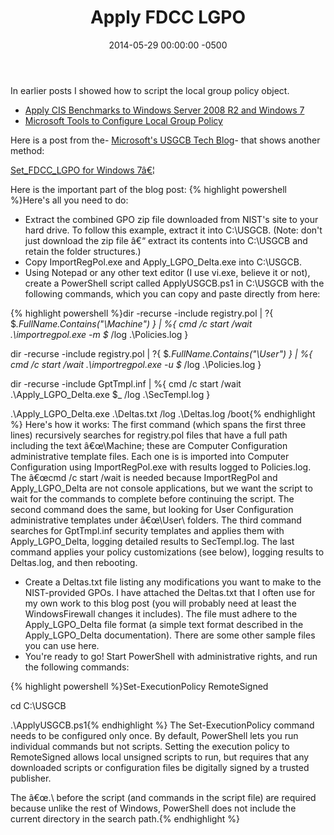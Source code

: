 ﻿---
layout: post
title:  Apply FDCC LGPO
date:   2014-05-29 00:00:00 -0500
categories: IT
---






In earlier posts I showed how to script the local group policy object.

- <a title="Appy CIS Benchmarks to Windows Server 2008 R2 and Windows 7" href="http://www.joseph-streeter.com/?p=299" target="_blank">Apply CIS Benchmarks to Windows Server 2008 R2 and Windows 7</a>
- <a title="Microsoft Tools to Configure Local Group Policy" href="http://www.joseph-streeter.com/?p=291" target="_blank">Microsoft Tools to Configure Local Group Policy</a>

Here is a post from the- <a href="http://blogs.technet.com/b/fdcc/default.aspx">Microsoft's USGCB Tech Blog</a>- that shows another method:

<a href="http://blogs.technet.com/b/fdcc/archive/2011/08/10/set-fdcc-lgpo-for-windows-7.aspx" target="_blank">Set_FDCC_LGPO for Windows 7â€¦</a>

Here is the important part of the blog post:
{% highlight powershell %}Here's all you need to do:

- Extract the combined GPO zip file downloaded from NIST's site to your hard drive. To follow this example, extract it into C:\USGCB. (Note: don't just download the zip file â€“ extract its contents into C:\USGCB and retain the folder structures.)
- Copy ImportRegPol.exe and Apply_LGPO_Delta.exe into C:\USGCB.
- Using Notepad or any other text editor (I use vi.exe, believe it or not), create a PowerShell script called ApplyUSGCB.ps1 in C:\USGCB with the following commands, which you can copy and paste directly from here:

{% highlight powershell %}dir -recurse -include registry.pol |
?{ $_.FullName.Contains("\Machine\") } |
%{ cmd /c start /wait .\importregpol.exe -m $_ /log .\Policies.log }

dir -recurse -include registry.pol |
?{ $_.FullName.Contains("\User\") } |
%{ cmd /c start /wait .\importregpol.exe -u $_ /log .\Policies.log }

dir -recurse -include GptTmpl.inf  |
%{ cmd /c start /wait .\Apply_LGPO_Delta.exe $_ /log .\SecTempl.log }

.\Apply_LGPO_Delta.exe .\Deltas.txt /log .\Deltas.log /boot{% endhighlight %}
Here's how it works: The first command (which spans the first three lines) recursively searches for registry.pol files that have a full path including the text â€œ\Machine\; these are Computer Configuration administrative template files. Each one is is imported into Computer Configuration using ImportRegPol.exe with results logged to Policies.log. The â€œcmd /c start /wait is needed because ImportRegPol and Apply_LGPO_Delta are not console applications, but we want the script to wait for the commands to complete before continuing the script. The second command does the same, but looking for User Configuration administrative templates under â€œ\User\ folders. The third command searches for GptTmpl.inf security templates and applies them with Apply_LGPO_Delta, logging detailed results to SecTempl.log. The last command applies your policy customizations (see below), logging results to Deltas.log, and then rebooting.

- Create a Deltas.txt file listing any modifications you want to make to the NIST-provided GPOs. I have attached the Deltas.txt that I often use for my own work to this blog post (you will probably need at least the WindowsFirewall changes it includes). The file must adhere to the Apply_LGPO_Delta file format (a simple text format described in the Apply_LGPO_Delta documentation). There are some other sample files you can use here.
- You're ready to go! Start PowerShell with administrative rights, and run the following commands:

{% highlight powershell %}Set-ExecutionPolicy RemoteSigned

cd C:\USGCB

.\ApplyUSGCB.ps1{% endhighlight %}
The Set-ExecutionPolicy command needs to be configured only once. By default, PowerShell lets you run individual commands but not scripts. Setting the execution policy to RemoteSigned allows local unsigned scripts to run, but requires that any downloaded scripts or configuration files be digitally signed by a trusted publisher.

The â€œ.\ before the script (and commands in the script file) are required because unlike the rest of Windows, PowerShell does not include the current directory in the search path.{% endhighlight %}


